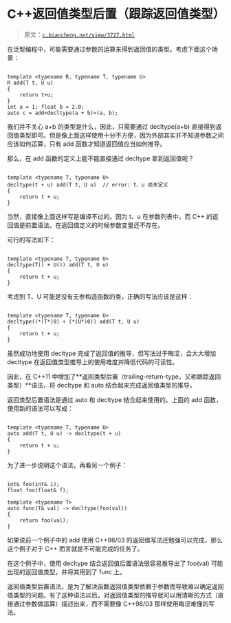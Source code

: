 # C++返回值类型后置（跟踪返回值类型）

> 原文：[`c.biancheng.net/view/3727.html`](http://c.biancheng.net/view/3727.html)

在泛型编程中，可能需要通过参数的运算来得到返回值的类型。考虑下面这个场景：

```

template <typename R, typename T, typename U>
R add(T t, U u)
{
    return t+u;
}
int a = 1; float b = 2.0;
auto c = add<decltype(a + b)>(a, b);
```

我们并不关心 a+b 的类型是什么，因此，只需要通过 decltype(a+b) 直接得到返回值类型即可。但是像上面这样使用十分不方便，因为外部其实并不知道参数之间应该如何运算，只有 add 函数才知道返回值应当如何推导。

那么，在 add 函数的定义上能不能直接通过 decltype 拿到返回值呢？

```

template <typename T, typename U>
decltype(t + u) add(T t, U u)  // error: t、u 尚未定义
{
    return t + u;
}
```

当然，直接像上面这样写是编译不过的。因为 t、u 在参数列表中，而 C++ 的返回值是前置语法，在返回值定义的时候参数变量还不存在。

可行的写法如下：

```

template <typename T, typename U>
decltype(T() + U()) add(T t, U u)
{
    return t + u;
}
```

考虑到 T、U 可能是没有无参构造函数的类，正确的写法应该是这样：

```

template <typename T, typename U>
decltype((*(T*)0) + (*(U*)0)) add(T t, U u)
{
    return t + u;
}
```

虽然成功地使用 decltype 完成了返回值的推导，但写法过于晦涩，会大大增加 decltype 在返回值类型推导上的使用难度并降低代码的可读性。

因此，在 C++11 中增加了**返回类型后置（trailing-return-type，又称跟踪返回类型）**语法，将 decltype 和 auto 结合起来完成返回值类型的推导。

返回类型后置语法是通过 auto 和 decltype 结合起来使用的。上面的 add 函数，使用新的语法可以写成：

```

template <typename T, typename U>
auto add(T t, U u) -> decltype(t + u)
{
    return t + u;
}
```

为了进一步说明这个语法，再看另一个例子：

```

int& foo(int& i);
float foo(float& f);

template <typename T>
auto func(T& val) -> decltype(foo(val))
{
    return foo(val);
}
```

如果说前一个例子中的 add 使用 C++98/03 的返回值写法还勉强可以完成，那么这个例子对于 C++ 而言就是不可能完成的任务了。

在这个例子中，使用 decltype 结合返回值后置语法很容易推导出了 foo(val) 可能出现的返回值类型，并将其用到了 func 上。

返回值类型后置语法，是为了解决函数返回值类型依赖于参数而导致难以确定返回值类型的问题。有了这种语法以后，对返回值类型的推导就可以用清晰的方式（直接通过参数做运算）描述出来，而不需要像 C++98/03 那样使用晦涩难懂的写法。